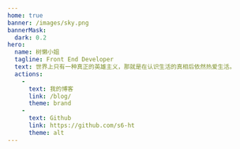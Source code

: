 ```yaml
---
home: true
banner: /images/sky.png
bannerMask: 
  dark: 0.2
hero: 
  name: 树懒小姐
  tagline: Front End Developer
  text: 世界上只有一种真正的英雄主义，那就是在认识生活的真相后依然热爱生活。
  actions: 
    - 
      text: 我的博客
      link: /blog/
      theme: brand
    - 
      text: Github
      link: https://github.com/s6-ht
      theme: alt
---
```

